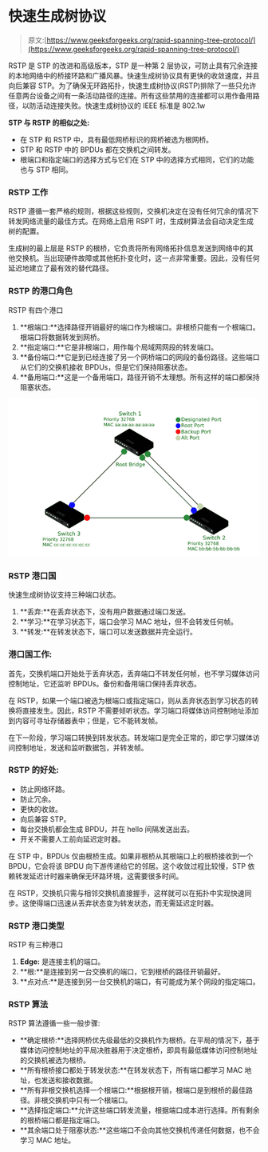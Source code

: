 # 快速生成树协议

> 原文:[https://www.geeksforgeeks.org/rapid-spanning-tree-protocol/](https://www.geeksforgeeks.org/rapid-spanning-tree-protocol/)

RSTP 是 STP 的改进和高级版本，STP 是一种第 2 层协议，可防止具有冗余连接的本地网络中的桥接环路和广播风暴。快速生成树协议具有更快的收敛速度，并且向后兼容 STP。为了确保无环路拓扑，快速生成树协议(RSTP)排除了一些只允许任意两台设备之间有一条活动路径的连接。所有这些禁用的连接都可以用作备用路径，以防活动连接失败。快速生成树协议的 IEEE 标准是 802.1w

**STP 与 RSTP 的相似之处:**

*   在 STP 和 RSTP 中，具有最低网桥标识的网桥被选为根网桥。
*   STP 和 RSTP 中的 BPDUs 都在交换机之间转发。
*   根端口和指定端口的选择方式与它们在 STP 中的选择方式相同，它们的功能也与 STP 相同。

### **RSTP 工作**

RSTP 遵循一套严格的规则，根据这些规则，交换机决定在没有任何冗余的情况下转发网络流量的最佳方式。在网络上启用 RSPT 时，生成树算法会自动决定生成树的配置。

生成树的最上层是 RSTP 的根桥，它负责将所有网络拓扑信息发送到网络中的其他交换机。当出现硬件故障或其他拓扑变化时，这一点非常重要。因此，没有任何延迟地建立了最有效的替代路径。

### **RSTP 的港口角色**

RSTP 有四个港口

1.  **根端口:**选择路径开销最好的端口作为根端口。非根桥只能有一个根端口。根端口将数据转发到网桥。
2.  **指定端口:**它是非根端口，用作每个局域网网段的转发端口。
3.  **备份端口:**它是到已经连接了另一个网桥端口的网段的备份路径。这些端口从它们的交换机接收 BPDUs，但是它们保持阻塞状态。
4.  **备用端口:**这是一个备用端口，路径开销不太理想。所有这样的端口都保持阻塞状态。

![](img/3d8e48cef8a73e4e90707fdb5c8258c0.png)

### **RSTP 港口国**

快速生成树协议支持三种端口状态。

1.  **丢弃:**在丢弃状态下，没有用户数据通过端口发送。
2.  **学习:**在学习状态下，端口会学习 MAC 地址，但不会转发任何帧。
3.  **转发:**在转发状态下，端口可以发送数据并完全运行。

### **港口国工作:**

首先，交换机端口开始处于丢弃状态，丢弃端口不转发任何帧，也不学习媒体访问控制地址，它还监听 BPDUs。备份和备用端口保持丢弃状态。

在 RSTP，如果一个端口被选为根端口或指定端口，则从丢弃状态到学习状态的转换将直接发生。因此，RSTP 不需要倾听状态。学习端口将媒体访问控制地址添加到内容可寻址存储器表中；但是，它不能转发帧。

在下一阶段，学习端口转换到转发状态。转发端口是完全正常的，即它学习媒体访问控制地址，发送和监听数据包，并转发帧。

### **RSTP 的好处:**

*   防止网络环路。
*   防止冗余。
*   更快的收敛。
*   向后兼容 STP。
*   每台交换机都会生成 BPDU，并在 hello 间隔发送出去。
*   开关不需要人工前向延迟定时器。

在 STP 中，BPDUs 仅由根桥生成。如果非根桥从其根端口上的根桥接收到一个 BPDU，它会将该 BPDU 向下游传递给它的邻居。这个收敛过程比较慢，STP 依赖转发延迟计时器来确保无环路环境，这需要很多时间。

在 RSTP，交换机只需与相邻交换机直接握手，这样就可以在拓扑中实现快速同步。这使得端口迅速从丢弃状态变为转发状态，而无需延迟定时器。

### **RSTP 港口类型**

RSTP 有三种港口

1.  **Edge:** 是连接主机的端口。
2.  **根:**是连接到另一台交换机的端口，它到根桥的路径开销最好。
3.  **点对点:**是连接到另一台交换机的端口，有可能成为某个网段的指定端口。

### **RSTP 算法**

RSTP 算法遵循一些一般步骤:

*   **确定根桥:**选择网桥优先级最低的交换机作为根桥。在平局的情况下，基于媒体访问控制地址的平局决胜器用于决定根桥，即具有最低媒体访问控制地址的交换机被选为根桥。
*   **所有根桥接口都处于转发状态:**在转发状态下，所有端口都学习 MAC 地址，也发送和接收数据。
*   **所有非根交换机选择一个根端口:**根据根开销，根端口是到根桥的最佳路径。非根交换机中只有一个根端口。
*   **选择指定端口:**允许这些端口转发流量，根据端口成本进行选择。所有剩余的根桥端口都是指定端口。
*   **其余端口处于阻塞状态:**这些端口不会向其他交换机传递任何数据，也不会学习 MAC 地址。